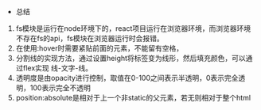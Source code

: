 * 总结

1. fs模块是运行在node环境下的，react项目运行在浏览器环境，而浏览器环境不存在fs的api，fs模块在浏览器运行时会报错。
2. 在使用:hover时需要紧贴前面的元素，不能留有空格，
3. 分割线的实现方法，通过设置height将标签变为线形，然后填充颜色，可以通过flex实现 线-文字-线。
4. 透明度是由opacity进行控制，取值在0-100之间表示半透明，0表示完全透明，100表示完全不透明
5. position:absolute是相对于上一个非static的父元素，若无则相对于整个html